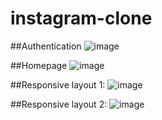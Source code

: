 # instagram-clone

##Authentication
![image](https://github.com/rxunxk/instagram-clone/assets/37786416/bf587f83-4aac-441c-91e9-fc7f9101fee6)

##Homepage
![image](https://github.com/rxunxk/instagram-clone/assets/37786416/8a564a3a-37b2-473f-a433-83f25038f626)

##Responsive layout 1:
![image](https://github.com/rxunxk/instagram-clone/assets/37786416/9af767a8-f1c6-4eb5-9d63-e1b11aa6ffb2)

##Responsive layout 2:
![image](https://github.com/rxunxk/instagram-clone/assets/37786416/b6cd6e19-25ae-45d2-afa0-5c40b2825c2d)
